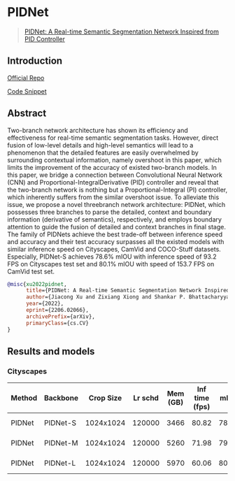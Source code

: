# PIDNet

> [PIDNet: A Real-time Semantic Segmentation Network Inspired from PID Controller](https://arxiv.org/pdf/2206.02066.pdf)

## Introduction

<!-- [ALGORITHM] -->

<a href="https://github.com/XuJiacong/PIDNet">Official Repo</a>

<a href="https://github.com/open-mmlab/mmsegmentation/blob/dev-1.x/mmseg/models/backbones/pidnet.py">Code Snippet</a>

## Abstract

<!-- [ABSTRACT] -->

Two-branch network architecture has shown its efficiency and effectiveness for real-time semantic segmentation tasks. However, direct fusion of low-level details and high-level semantics will lead to a phenomenon that the detailed features are easily overwhelmed by surrounding contextual information, namely overshoot in this paper, which limits the improvement of the accuracy of existed two-branch models. In this paper, we bridge a connection between Convolutional Neural Network (CNN) and Proportional-IntegralDerivative (PID) controller and reveal that the two-branch network is nothing but a Proportional-Integral (PI) controller, which inherently suffers from the similar overshoot issue. To alleviate this issue, we propose a novel threebranch network architecture: PIDNet, which possesses three branches to parse the detailed, context and boundary information (derivative of semantics), respectively, and employs boundary attention to guide the fusion of detailed and context branches in final stage. The family of PIDNets achieve the best trade-off between inference speed and accuracy and their test accuracy surpasses all the existed models with similar inference speed on Cityscapes, CamVid and COCO-Stuff datasets. Especially, PIDNet-S achieves 78.6% mIOU with inference speed of 93.2 FPS on Cityscapes test set and 80.1% mIOU with speed of 153.7 FPS on CamVid test set.

```bibtex
@misc{xu2022pidnet,
      title={PIDNet: A Real-time Semantic Segmentation Network Inspired from PID Controller},
      author={Jiacong Xu and Zixiang Xiong and Shankar P. Bhattacharyya},
      year={2022},
      eprint={2206.02066},
      archivePrefix={arXiv},
      primaryClass={cs.CV}
}
```

## Results and models

### Cityscapes

| Method | Backbone | Crop Size | Lr schd | Mem (GB) | Inf time (fps) | mIoU  | mIoU(ms+flip) | config                                                                                                                        | download                                                                                                                                                                                                                                                                                                                                                   |
| ------ | -------- | --------- | ------- | -------- | -------------- | ----- | ------------- | ----------------------------------------------------------------------------------------------------------------------------- | ---------------------------------------------------------------------------------------------------------------------------------------------------------------------------------------------------------------------------------------------------------------------------------------------------------------------------------------------------------- |
| PIDNet | PIDNet-S | 1024x1024 | 120000  | 3466     | 80.82          | 78.44 | 80.82         | [config](https://github.com/open-mmlab/mmsegmentation/blob/dev-1.x/configs/pidnet/pidnet-s_2xb6-120k_1024x1024-cityscapes.py) | [model](https://download.openmmlab.com/mmsegmentation/v0.5/pidnet/pidnet-s_2xb6-120k_1024x1024-cityscapes/pidnet-s_2xb6-120k_1024x1024-cityscapes_20221030_182724-3a9cfe45.pth) \| [log](https://download.openmmlab.com/mmsegmentation/v0.5/pidnet/pidnet-s_2xb6-120k_1024x1024-cityscapes/pidnet_r50-d32_8xb2-160k_ade20k-512x512_20221030_182724.json)   |
| PIDNet | PIDNet-M | 1024x1024 | 120000  | 5260     | 71.98          | 79.75 | 81.85         | [config](https://github.com/open-mmlab/mmsegmentation/blob/dev-1.x/configs/pidnet/pidnet-m_2xb6-120k_1024x1024-cityscapes.py) | [model](https://download.openmmlab.com/mmsegmentation/v0.5/pidnet/pidnet-m_2xb6-120k_1024x1024-cityscapes/pidnet_r101-d32_8xb2-160k_ade20k-512x512_20221031_223053-84adbfcb.pth) \| [log](https://download.openmmlab.com/mmsegmentation/v0.5/pidnet/pidnet-m_2xb6-120k_1024x1024-cityscapes/pidnet_r101-d32_8xb2-160k_ade20k-512x512_20221031_223053.json) |
| PIDNet | PIDNet-L | 1024x1024 | 120000  | 5970     | 60.06          | 80.46 | 82.58         | [config](https://github.com/open-mmlab/mmsegmentation/blob/dev-1.x/configs/pidnet/pidnet-l_2xb6-120k_1024x1024-cityscapes.py) | [model](https://download.openmmlab.com/mmsegmentation/v0.5/pidnet/pidnet-l_2xb6-120k_1024x1024-cityscapes/pidnet-l_2xb6-120k_1024x1024-cityscapes_20221114_232813-f14e7ce0.pth) \| [log](https://download.openmmlab.com/mmsegmentation/v0.5/pidnet/pidnet-l_2xb6-120k_1024x1024-cityscapes/pidnet-l_2xb6-120k_1024x1024-cityscapes_20221114_232813.json)   |
